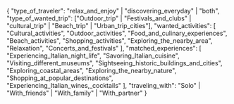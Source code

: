 

{
  "type_of_traveler": "relax_and_enjoy" | "discovering_everyday" | "both",
  "type_of_wanted_trip": ["Outdoor_trip" | "Festivals_and_clubs" | "cultural_trip" | "Beach_trip" | "Urban_trip_cities"],
  "wanted_activities": [
    "Cultural_activities",
    "Outdoor_activities",
    "Food_and_culinary_experiences",
    "Beach_activities",
    "Shopping_activities",
    "Exploring_the_nearby_area",
    "Relaxation",
    "Concerts_and_festivals"
  ],
  "matched_experiences": [
    "Experiencing_Italian_night_life",
    "Savoring_Italian_cuisine",
    "Visiting_different_museums",
    "Sightseeing_historic_buildings_and_cities",
    "Exploring_coastal_areas",
    "Exploring_the_nearby_nature",
    "Shopping_at_popular_destinations",
    "Experiencing_Italian_wines,_cocktails"
  ],
  "traveling_with": "Solo" | "With_friends" | "With_family" | "With_partner"
}
